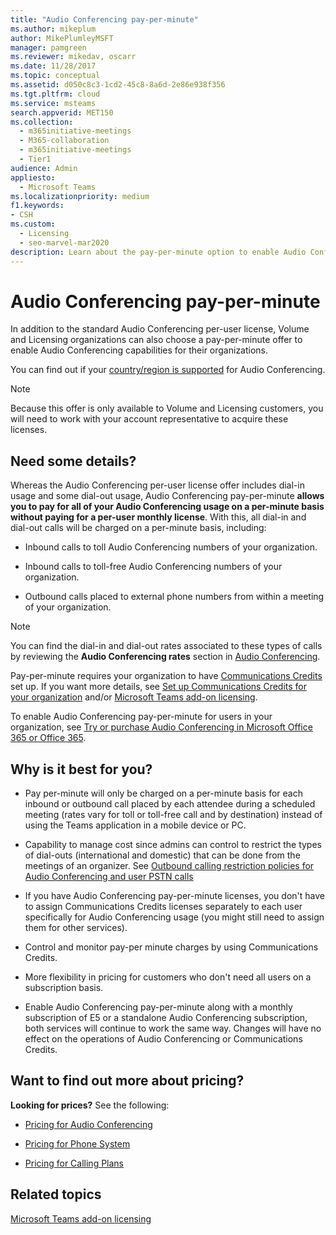 ```yaml
---
title: "Audio Conferencing pay-per-minute"
ms.author: mikeplum
author: MikePlumleyMSFT
manager: pamgreen
ms.reviewer: mikedav, oscarr
ms.date: 11/28/2017
ms.topic: conceptual
ms.assetid: d050c8c3-1cd2-45c8-8a6d-2e86e938f356
ms.tgt.pltfrm: cloud
ms.service: msteams
search.appverid: MET150
ms.collection: 
  - m365initiative-meetings
  - M365-collaboration
  - m365initiative-meetings
  - Tier1
audience: Admin
appliesto: 
  - Microsoft Teams
ms.localizationpriority: medium
f1.keywords:
- CSH
ms.custom: 
  - Licensing
  - seo-marvel-mar2020
description: Learn about the pay-per-minute option to enable Audio Conferencing capabilities for organizations using Microsoft Volume Licensing.
---
```


# Audio Conferencing pay-per-minute

In addition to the standard Audio Conferencing per-user license, Volume and Licensing organizations can also choose a pay-per-minute offer to enable Audio Conferencing capabilities for their organizations.
  
You can find out if your [country/region is supported](country-and-region-availability-for-audio-conferencing-and-calling-plans/country-and-region-availability-for-audio-conferencing-and-calling-plans.md) for Audio Conferencing.

> [!NOTE]
> Because this offer is only available to Volume and Licensing customers, you will need to work with your account representative to acquire these licenses.
  
## Need some details?

Whereas the Audio Conferencing per-user license offer includes dial-in usage and some dial-out usage, Audio Conferencing pay-per-minute **allows you to pay for all of your Audio Conferencing usage on a per-minute basis without paying for a per-user monthly license**. With this, all dial-in and dial-out calls will be charged on a per-minute basis, including:
  
- Inbound calls to toll Audio Conferencing numbers of your organization.

- Inbound calls to toll-free Audio Conferencing numbers of your organization.

- Outbound calls placed to external phone numbers from within a meeting of your organization.

> [!NOTE]
> You can find the dial-in and dial-out rates associated to these types of calls by reviewing the **Audio Conferencing rates** section in [Audio Conferencing](https://www.microsoft.com/microsoft-teams/audio-conferencing).

Pay-per-minute requires your organization to have [Communications Credits](what-are-communications-credits.md) set up. If you want more details, see [Set up Communications Credits for your organization](set-up-communications-credits-for-your-organization.md) and/or [Microsoft Teams add-on licensing](/microsoftteams/teams-add-on-licensing/microsoft-teams-add-on-licensing).

To enable Audio Conferencing pay-per-minute for users in your organization, see [Try or purchase Audio Conferencing in Microsoft Office 365 or Office 365](try-or-purchase-audio-conferencing-in-office-365-for-teams.md).

## Why is it best for you?

- Pay per-minute will only be charged on a per-minute basis for each inbound or outbound call placed by each attendee during a scheduled meeting (rates vary for toll or toll-free call and by destination) instead of using the Teams application in a mobile device or PC.

- Capability to manage cost since admins can control to restrict the types of dial-outs (international and domestic) that can be done from the meetings of an organizer. See [Outbound calling restriction policies for Audio Conferencing and user PSTN calls](./outbound-calling-restriction-policies.md)

- If you have Audio Conferencing pay-per-minute licenses, you don't have to assign Communications Credits licenses separately to each user specifically for Audio Conferencing usage (you might still need to assign them for other services).

- Control and monitor pay-per minute charges by using Communications Credits.

- More flexibility in pricing for customers who don't need all users on a subscription basis.

- Enable Audio Conferencing pay-per-minute along with a monthly subscription of E5 or a standalone Audio Conferencing subscription, both services will continue to work the same way. Changes will have no effect on the operations of Audio Conferencing or Communications Credits.
  
## Want to find out more about pricing?

 **Looking for prices?** See the following:

- [Pricing for Audio Conferencing](https://www.microsoft.com/microsoft-teams/audio-conferencing)

- [Pricing for Phone System](https://www.microsoft.com/microsoft-teams/voice-calling )

- [Pricing for Calling Plans](https://www.microsoft.com/microsoft-teams/voice-calling)

## Related topics
  
[Microsoft Teams add-on licensing](./teams-add-on-licensing/microsoft-teams-add-on-licensing.md)
